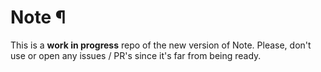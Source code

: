 # Note ¶

This is a **work in progress** repo of the new version of Note.
Please, don't use or open any issues / PR's since it's far from being ready.
